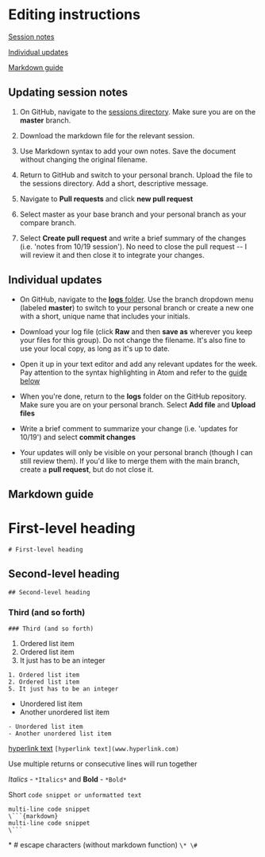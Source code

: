 # Editing instructions

[Session notes](#updating-session-notes)

[Individual updates](#individual-updates)

[Markdown guide](#markdown-guide)

## Updating session notes

1. On GitHub, navigate to the [sessions directory](https://github.com/digbmc/dsgf-20-21/tree/master/sessions). Make sure you are on the **master** branch.

2. Download the markdown file for the relevant session.

3. Use Markdown syntax to add your own notes. Save the document without changing the original filename.

4. Return to GitHub and switch to your personal branch. Upload the file to the sessions directory. Add a short, descriptive message.

5. Navigate to **Pull requests** and click **new pull request**

6. Select master as your base branch and your personal branch as your compare branch.

7. Select **Create pull request** and write a brief summary of the changes (i.e. 'notes from 10/19 session'). No need to close the pull request -- I will review it and then close it to integrate your changes.

## Individual updates

- On GitHub, navigate to the [**logs** folder](https://github.com/digbmc/dsgf-20-21/tree/master/logs). Use the branch dropdown menu (labeled **master**) to switch to your personal branch or create a new one with a short, unique name that includes your initials.

- Download your log file (click **Raw** and then **save as** wherever you keep your files for this group). Do not change the filename. It's also fine to use your local copy, as long as it's up to date.

- Open it up in your text editor and add any relevant updates for the week. Pay attention to the syntax highlighting in Atom and refer to the [guide below](#markdown-guide)

- When you're done, return to the **logs** folder on the GitHub repository. Make sure you are on your personal branch. Select **Add file** and **Upload files**

- Write a brief comment to summarize your change (i.e. 'updates for 10/19') and select **commit changes**

- Your updates will only be visible on your personal branch (though I can still review them). If you'd like to merge them with the main branch, create a **pull request**, but do not close it.


## Markdown guide

# First-level heading

`# First-level heading`

## Second-level heading

`## Second-level heading`

### Third (and so forth)

`### Third (and so forth)`

1. Ordered list item
2. Ordered list item
5. It just has to be an integer

```{markdown}
1. Ordered list item
2. Ordered list item
5. It just has to be an integer
```

- Unordered list item
- Another unordered list item

```{markdown}
- Unordered list item
- Another unordered list item
```

[hyperlink text](www.hyperlink.com) `[hyperlink text](www.hyperlink.com)`

Use multiple returns or consecutive lines
will run together

*Italics*  - `*Italics*` and  **Bold** - `*Bold*`

Short `code snippet or unformatted text`

```{markdown}
multi-line code snippet
\```{markdown}
multi-line code snippet
\```
```

\* \# escape characters (without markdown function) `\* \# `
